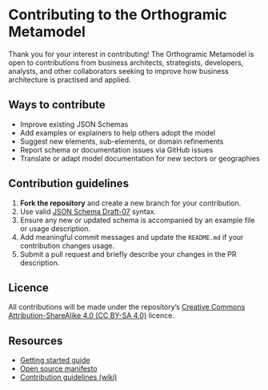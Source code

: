 # Contributing to the Orthogramic Metamodel

Thank you for your interest in contributing! The Orthogramic Metamodel is open to contributions from business architects, strategists, developers, analysts, and other collaborators seeking to improve how business architecture is practised and applied.

## Ways to contribute

- Improve existing JSON Schemas  
- Add examples or explainers to help others adopt the model  
- Suggest new elements, sub-elements, or domain refinements  
- Report schema or documentation issues via GitHub issues  
- Translate or adapt model documentation for new sectors or geographies  

## Contribution guidelines

1. **Fork the repository** and create a new branch for your contribution.
2. Use valid [JSON Schema Draft-07](http://json-schema.org/draft-07/schema) syntax.
3. Ensure any new or updated schema is accompanied by an example file or usage description.
4. Add meaningful commit messages and update the `README.md` if your contribution changes usage.
5. Submit a pull request and briefly describe your changes in the PR description.

## Licence

All contributions will be made under the repository’s [Creative Commons Attribution-ShareAlike 4.0 (CC BY-SA 4.0)](https://creativecommons.org/licenses/by-sa/4.0/) licence.

## Resources

- [Getting started guide](https://orthogramic.atlassian.net/wiki/spaces/OM/pages/288948243/Getting+started+guide)
- [Open source manifesto](https://orthogramic.atlassian.net/wiki/spaces/OM/pages/291799095)
- [Contribution guidelines (wiki)](https://orthogramic.atlassian.net/wiki/spaces/OM/pages/247136257/Contribution+Guidelines)
